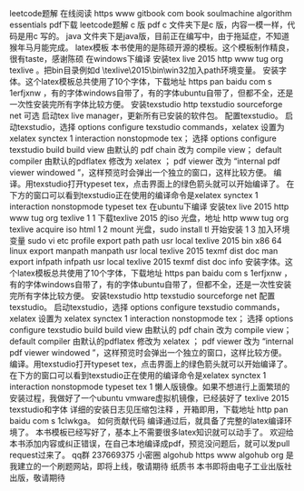 leetcode题解 在线阅读 https www gitbook com book soulmachine algorithm essentials pdf下载 leetcode题解 c 版 pdf c 文件夹下是c 版，内容一模一样，代码是用c 写的。 java 文件夹下是java版，目前正在编写中，由于拖延症，不知道猴年马月能完成。 latex模板 本书使用的是陈硕开源的模板。这个模板制作精良，很有taste，感谢陈硕 在windows下编译 安装tex live 2015 http www tug org texlive 。把bin目录例如d \texlive\2015\bin\win32加入path环境变量。 安装字体。这个latex模板总共使用了10个字体，下载地址 https pan baidu com s 1erfjxnw ，有的字体windows自带了，有的字体ubuntu自带了，但都不全，还是一次性安装完所有字体比较方便。 安装texstudio http texstudio sourceforge net 可选 启动tex live manager，更新所有已安装的软件包。 配置texstudio。 启动texstudio，选择 options configure texstudio commands，xelatex 设置为 xelatex synctex 1 interaction nonstopmode tex； 选择 options configure texstudio build build view 由默认的 pdf chain 改为 compile view； default compiler 由默认的pdflatex 修改为 xelatex ； pdf viewer 改为 “internal pdf viewer windowed ”，这样预览时会弹出一个独立的窗口，这样比较方便。 编译。用texstudio打开typeset tex，点击界面上的绿色箭头就可以开始编译了。 在下方的窗口可以看到texstudio正在使用的编译命令是xelatex synctex 1 interaction nonstopmode typeset tex 在ubuntu下编译 安装tex live 2015 http www tug org texlive 1 1 下载texlive 2015 的iso 光盘，地址 http www tug org texlive acquire iso html 1 2 mount 光盘，sudo install tl 开始安装 1 3 加入环境变量 sudo vi etc profile export path path usr local texlive 2015 bin x86 64 linux export manpath manpath usr local texlive 2015 texmf dist doc man export infpath infpath usr local texlive 2015 texmf dist doc info 安装字体。这个latex模板总共使用了10个字体，下载地址 https pan baidu com s 1erfjxnw ，有的字体windows自带了，有的字体ubuntu自带了，但都不全，还是一次性安装完所有字体比较方便。 安装texstudio http texstudio sourceforge net 配置texstudio。 启动texstudio，选择 options configure texstudio commands，xelatex 设置为 xelatex synctex 1 interaction nonstopmode tex； 选择 options configure texstudio build build view 由默认的 pdf chain 改为 compile view； default compiler 由默认的pdflatex 修改为 xelatex ； pdf viewer 改为 “internal pdf viewer windowed ”，这样预览时会弹出一个独立的窗口，这样比较方便。 编译。用texstudio打开typeset tex，点击界面上的绿色箭头就可以开始编译了。 在下方的窗口可以看到texstudio正在使用的编译命令是xelatex synctex 1 interaction nonstopmode typeset tex 1 懒人版镜像。如果不想进行上面繁琐的安装过程，我做好了一个ubuntu vmware虚拟机镜像，已经装好了 texlive 2015 texstudio和字体 详细的安装日志见压缩包注释 ，开箱即用，下载地址 http pan baidu com s 1clwkga。 如何贡献代码 编译通过后，就具备了完整的latex编译环境了。 本书模板已经写好了，基本上不需要很多latex知识就可以动手了。 欢迎给本书添加内容或纠正错误，在自己本地编译成pdf，预览没问题后，就可以发pull request过来了。 qq群 237669375 小密圈 algohub https www algohub org 是我建立的一个刷题网站，即将上线，敬请期待 纸质书 本书即将由电子工业出版社出版，敬请期待